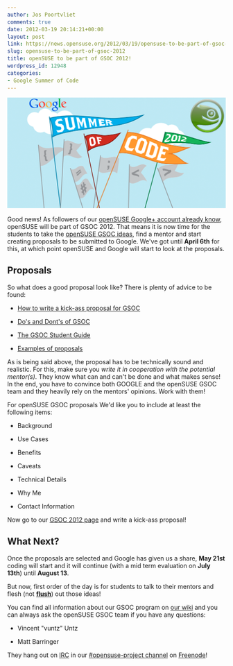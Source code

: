 ```yaml
---
author: Jos Poortvliet
comments: true
date: 2012-03-19 20:14:21+00:00
layout: post
link: https://news.opensuse.org/2012/03/19/opensuse-to-be-part-of-gsoc-2012/
slug: opensuse-to-be-part-of-gsoc-2012
title: openSUSE to be part of GSOC 2012!
wordpress_id: 12948
categories:
- Google Summer of Code
---
```


[![GSOC 12 logo with openSUSE Geeko](/wp-content/uploads/2012/02/GSOC-12-logo-openSUSE.png)](//news.opensuse.org/2012/02/29/opensuse-gsoc-2012/gsoc-12-logo-opensuse/)

Good news! As followers of our [openSUSE Google+ account already know](https://plus.google.com/110312141834246266844/posts), openSUSE will be part of GSOC 2012. That means it is now time for the students to take the [openSUSE GSOC ideas](//en.opensuse.org/openSUSE:GSOC_2012_Ideas), find a mentor and start creating proposals to be submitted to Google. We've got until **April 6th** for this, at which point openSUSE and Google will start to look at the proposals.



## Proposals


So what does a good proposal look like? There is plenty of advice to be found:


  * [How to write a kick-ass proposal for GSOC](//teom.wordpress.com/2012/03/01/how-to-write-a-kick-ass-proposal-for-google-summer-of-code/)


  * [Do's and Dont's of GSOC](//google-opensource.blogspot.com/2011/03/dos-and-donts-of-google-summer-of-code.html)


  * [The GSOC Student Guide](//www.booki.cc/gsocstudentguide/)


  * [Examples of proposals](//www.booki.cc/gsocstudentguide/_v/1.0/proposal-examples/)



As is being said above, the proposal has to be technically sound and realistic. For this, make sure you _write it in cooperation with the potential mentor(s)_. They know what can and can't be done and what makes sense! In the end, you have to convince both GOOGLE and the openSUSE GSOC team and they heavily rely on the mentors' opinions. Work with them!

For openSUSE GSOC proposals We'd like you to include at least the following items:


  * Background


  * Use Cases


  * Benefits


  * Caveats


  * Technical Details


  * Why Me


  * Contact Information


Now go to our [GSOC 2012 page](//en.opensuse.org/openSUSE:GSOC_2012) and write a kick-ass proposal!



## What Next?


Once the proposals are selected and Google has given us a share, **May 21st** coding will start and it will continue (with a mid term evaluation on **July 13th**) until **August 13**.

But now, first order of the day is for students to talk to their mentors and flesh (not **[flush](//theoatmeal.com/comics/flesh_vs_flush)**) out those ideas!

You can find all information about our GSOC program on [our wiki](//en.opensuse.org/openSUSE:GSOC_2012) and you can always ask the openSUSE GSOC team if you have any questions:



	
  * Vincent "vuntz" Untz

	
  * Matt Barringer


They hang out on [IRC](//en.wikipedia.org/wiki/IRC) in our [#opensuse-project channel](irc://irc.freenode.net/opensuse-project) on [Freenode](//freenode.net)!

